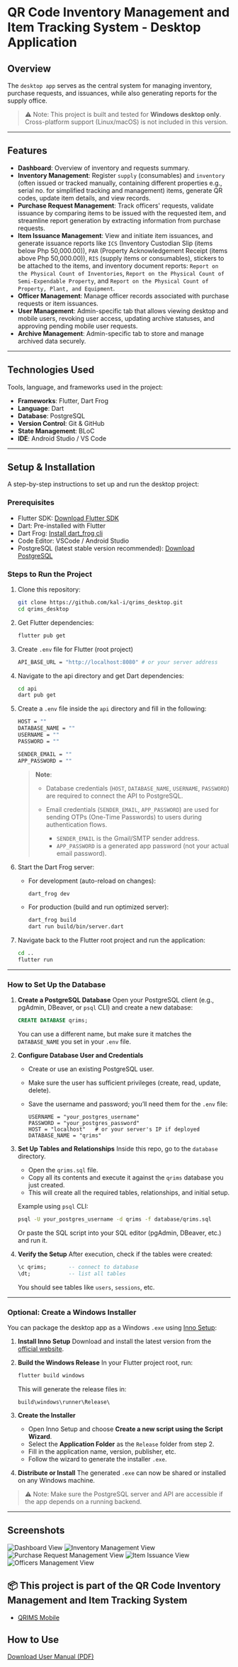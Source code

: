 # QR Code Inventory Management and Item Tracking System - Desktop Application

## **Overview**

The `desktop app` serves as the central system for managing inventory, purchase requests, and issuances, while also generating reports for the supply office. 

> ⚠️ Note: This project is built and tested for **Windows desktop only**.  
> Cross-platform support (Linux/macOS) is not included in this version.

---

## **Features**

- **Dashboard**: Overview of inventory and requests summary.  
- **Inventory Management**: Register `supply` (consumables) and `inventory` (often issued or tracked manually, containing different properties e.g., serial no. for simplified tracking and management) items, generate QR codes, update item details, and view records.  
- **Purchase Request Management**: Track officers' requests, validate issuance by comparing items to be issued with the requested item, and streamline report generation by extracting information from purchase requests.  
- **Item Issuance Management**: View and initiate item issuances, and generate issuance reports like `ICS` (Inventory Custodian Slip (items below Php 50,000.00)), `PAR` (Property Acknowledgement Receipt (items above Php 50,000.00)), `RIS` (supply items or consumables), stickers to be attached to the items, and inventory document reports: `Report on the Physical Count of Inventories`, `Report on the Physical Count of Semi-Expendable Property`, and `Report on the Physical Count of Property, Plant, and Equipment`.  
- **Officer Management**: Manage officer records associated with purchase requests or item issuances.  
- **User Management**: Admin-specific tab that allows viewing desktop and mobile users, revoking user access, updating archive statuses, and approving pending mobile user requests.  
- **Archive Management**: Admin-specific tab to store and manage archived data securely.  


---

## **Technologies Used**  
Tools, language, and frameworks used in the project:  
- **Frameworks**: Flutter, Dart Frog 
- **Language**: Dart  
- **Database**: PostgreSQL  
- **Version Control**: Git & GitHub
- **State Management**: BLoC
- **IDE**: Android Studio / VS Code

---

## **Setup & Installation**  
A step-by-step instructions to set up and run the desktop project:

### **Prerequisites**  
- Flutter SDK: [Download Flutter SDK](https://flutter.dev/docs/get-started/install)  
- Dart: Pre-installed with Flutter
- Dart Frog: [Install dart_frog cli](https://dart-frog.dev/)  
- Code Editor: VSCode / Android Studio
- PostgreSQL (latest stable version recommended): [Download PostgreSQL](https://www.postgresql.org/download/)

### **Steps to Run the Project**  
1. Clone this repository:  
   ```bash
   git clone https://github.com/kal-i/qrims_desktop.git
   cd qrims_desktop
   ```  
2. Get Flutter dependencies:  
   ```bash
   flutter pub get
   ```
3. Create `.env` file for Flutter (root project)
   ```bash
   API_BASE_URL = "http://localhost:8080" # or your server address
   ```
4. Navigate to the api directory and get Dart dependencies:  
   ```bash
   cd api
   dart pub get
   ```
5. Create a `.env` file inside the `api` directory and fill in the following:
   ```bash
   HOST = ""
   DATABASE_NAME = ""
   USERNAME = ""
   PASSWORD = ""

   SENDER_EMAIL = ""
   APP_PASSWORD = ""
   ```
   > **Note**:
   >
   > * Database credentials (`HOST`, `DATABASE_NAME`, `USERNAME`, `PASSWORD`) are required to connect the API to PostgreSQL.
   > * Email credentials (`SENDER_EMAIL`, `APP_PASSWORD`) are used for sending OTPs (One-Time Passwords) to users during authentication flows.
   >
   >   * `SENDER_EMAIL` is the Gmail/SMTP sender address.
   >   * `APP_PASSWORD` is a generated app password (not your actual email password).
6. Start the Dart Frog server:  
   * For development (auto-reload on changes):

     ```bash
     dart_frog dev
     ```
   * For production (build and run optimized server):

     ```bash
     dart_frog build
     dart run build/bin/server.dart
     ```
7. Navigate back to the Flutter root project and run the application:  
   ```bash
   cd ..
   flutter run
   ```
   
---

### **How to Set Up the Database**

1. **Create a PostgreSQL Database**
   Open your PostgreSQL client (e.g., pgAdmin, DBeaver, or `psql` CLI) and create a new database:

   ```sql
   CREATE DATABASE qrims;
   ```

   You can use a different name, but make sure it matches the `DATABASE_NAME` you set in your `.env` file.

2. **Configure Database User and Credentials**

   * Create or use an existing PostgreSQL user.
   * Make sure the user has sufficient privileges (create, read, update, delete).
   * Save the username and password; you’ll need them for the `.env` file:

     ```env
     USERNAME = "your_postgres_username"
     PASSWORD = "your_postgres_password"
     HOST = "localhost"   # or your server's IP if deployed
     DATABASE_NAME = "qrims"
     ```

3. **Set Up Tables and Relationships**
   Inside this repo, go to the `database` directory.

   * Open the `qrims.sql` file.
   * Copy all its contents and execute it against the `qrims` database you just created.
   * This will create all the required tables, relationships, and initial setup.

   Example using `psql` CLI:

   ```bash
   psql -U your_postgres_username -d qrims -f database/qrims.sql
   ```

   Or paste the SQL script into your SQL editor (pgAdmin, DBeaver, etc.) and run it.

4. **Verify the Setup**
   After execution, check if the tables were created:

   ```sql
   \c qrims;       -- connect to database
   \dt;            -- list all tables
   ```

   You should see tables like `users`, `sessions`, etc.

---

### **Optional: Create a Windows Installer**

You can package the desktop app as a Windows `.exe` using [Inno Setup](https://jrsoftware.org/isinfo.php):

1. **Install Inno Setup**
   Download and install the latest version from the [official website](https://jrsoftware.org/isinfo.php).

2. **Build the Windows Release**
   In your Flutter project root, run:

   ```bash
   flutter build windows
   ```

   This will generate the release files in:

   ```
   build\windows\runner\Release\
   ```

3. **Create the Installer**

   * Open Inno Setup and choose **Create a new script using the Script Wizard**.
   * Select the **Application Folder** as the `Release` folder from step 2.
   * Fill in the application name, version, publisher, etc.
   * Follow the wizard to generate the installer `.exe`.

4. **Distribute or Install**
   The generated `.exe` can now be shared or installed on any Windows machine.

> ⚠️ Note: Make sure the PostgreSQL server and API are accessible if the app depends on a running backend.

---

## Screenshots  
![Dashboard View](https://raw.githubusercontent.com/kal-i/qrims_desktop/main/assets/images/dashboard-ui.png)
![Inventory Management View](https://raw.githubusercontent.com/kal-i/qrims_desktop/main/assets/images/inventory.png)
![Purchase Request Management View](https://raw.githubusercontent.com/kal-i/qrims_desktop/main/assets/images/pr.png)
![Item Issuance View](https://raw.githubusercontent.com/kal-i/qrims_desktop/main/assets/images/issuances.png)
![Officers Management View](https://raw.githubusercontent.com/kal-i/qrims_desktop/main/assets/images/officers.png)


## 📦 This project is part of the **QR Code Inventory Management and Item Tracking System**  
- [QRIMS Mobile](https://github.com/kal-i/qrims_mobile)

## How to Use  
[Download User Manual (PDF)](https://github.com/kal-i/qrims_desktop/raw/main/UserManual.pdf)
